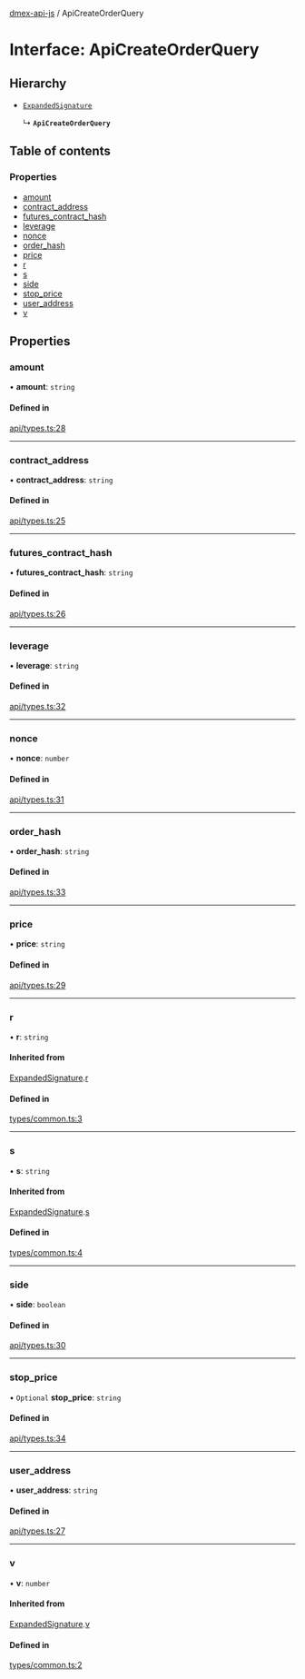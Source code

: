 [dmex-api-js](../README.md) / ApiCreateOrderQuery

# Interface: ApiCreateOrderQuery

## Hierarchy

- [`ExpandedSignature`](ExpandedSignature.md)

  ↳ **`ApiCreateOrderQuery`**

## Table of contents

### Properties

- [amount](ApiCreateOrderQuery.md#amount)
- [contract\_address](ApiCreateOrderQuery.md#contract_address)
- [futures\_contract\_hash](ApiCreateOrderQuery.md#futures_contract_hash)
- [leverage](ApiCreateOrderQuery.md#leverage)
- [nonce](ApiCreateOrderQuery.md#nonce)
- [order\_hash](ApiCreateOrderQuery.md#order_hash)
- [price](ApiCreateOrderQuery.md#price)
- [r](ApiCreateOrderQuery.md#r)
- [s](ApiCreateOrderQuery.md#s)
- [side](ApiCreateOrderQuery.md#side)
- [stop\_price](ApiCreateOrderQuery.md#stop_price)
- [user\_address](ApiCreateOrderQuery.md#user_address)
- [v](ApiCreateOrderQuery.md#v)

## Properties

### amount

• **amount**: `string`

#### Defined in

[api/types.ts:28](https://github.com/dmex-app/node-api-js/blob/402fa0b/src/api/types.ts#L28)

___

### contract\_address

• **contract\_address**: `string`

#### Defined in

[api/types.ts:25](https://github.com/dmex-app/node-api-js/blob/402fa0b/src/api/types.ts#L25)

___

### futures\_contract\_hash

• **futures\_contract\_hash**: `string`

#### Defined in

[api/types.ts:26](https://github.com/dmex-app/node-api-js/blob/402fa0b/src/api/types.ts#L26)

___

### leverage

• **leverage**: `string`

#### Defined in

[api/types.ts:32](https://github.com/dmex-app/node-api-js/blob/402fa0b/src/api/types.ts#L32)

___

### nonce

• **nonce**: `number`

#### Defined in

[api/types.ts:31](https://github.com/dmex-app/node-api-js/blob/402fa0b/src/api/types.ts#L31)

___

### order\_hash

• **order\_hash**: `string`

#### Defined in

[api/types.ts:33](https://github.com/dmex-app/node-api-js/blob/402fa0b/src/api/types.ts#L33)

___

### price

• **price**: `string`

#### Defined in

[api/types.ts:29](https://github.com/dmex-app/node-api-js/blob/402fa0b/src/api/types.ts#L29)

___

### r

• **r**: `string`

#### Inherited from

[ExpandedSignature](ExpandedSignature.md).[r](ExpandedSignature.md#r)

#### Defined in

[types/common.ts:3](https://github.com/dmex-app/node-api-js/blob/402fa0b/src/types/common.ts#L3)

___

### s

• **s**: `string`

#### Inherited from

[ExpandedSignature](ExpandedSignature.md).[s](ExpandedSignature.md#s)

#### Defined in

[types/common.ts:4](https://github.com/dmex-app/node-api-js/blob/402fa0b/src/types/common.ts#L4)

___

### side

• **side**: `boolean`

#### Defined in

[api/types.ts:30](https://github.com/dmex-app/node-api-js/blob/402fa0b/src/api/types.ts#L30)

___

### stop\_price

• `Optional` **stop\_price**: `string`

#### Defined in

[api/types.ts:34](https://github.com/dmex-app/node-api-js/blob/402fa0b/src/api/types.ts#L34)

___

### user\_address

• **user\_address**: `string`

#### Defined in

[api/types.ts:27](https://github.com/dmex-app/node-api-js/blob/402fa0b/src/api/types.ts#L27)

___

### v

• **v**: `number`

#### Inherited from

[ExpandedSignature](ExpandedSignature.md).[v](ExpandedSignature.md#v)

#### Defined in

[types/common.ts:2](https://github.com/dmex-app/node-api-js/blob/402fa0b/src/types/common.ts#L2)
